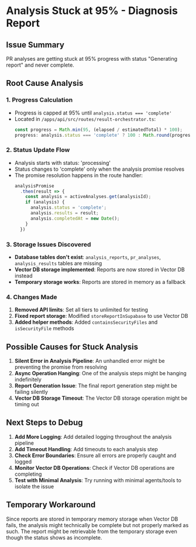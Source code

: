 # Analysis Stuck at 95% - Diagnosis Report

## Issue Summary
PR analyses are getting stuck at 95% progress with status "Generating report" and never complete.

## Root Cause Analysis

### 1. Progress Calculation
- Progress is capped at 95% until `analysis.status === 'complete'`
- Located in `/apps/api/src/routes/result-orchestrator.ts`:
  ```typescript
  const progress = Math.min(95, (elapsed / estimatedTotal) * 100);
  progress: analysis.status === 'complete' ? 100 : Math.round(progress),
  ```

### 2. Status Update Flow
- Analysis starts with status: 'processing'
- Status changes to 'complete' only when the analysis promise resolves
- The promise resolution happens in the route handler:
  ```typescript
  analysisPromise
    .then(result => {
      const analysis = activeAnalyses.get(analysisId);
      if (analysis) {
        analysis.status = 'complete';
        analysis.results = result;
        analysis.completedAt = new Date();
      }
    })
  ```

### 3. Storage Issues Discovered
- **Database tables don't exist**: `analysis_reports`, `pr_analyses`, `analysis_results` tables are missing
- **Vector DB storage implemented**: Reports are now stored in Vector DB instead
- **Temporary storage works**: Reports are stored in memory as a fallback

### 4. Changes Made
1. **Removed API limits**: Set all tiers to unlimited for testing
2. **Fixed report storage**: Modified `storeReportInSupabase` to use Vector DB
3. **Added helper methods**: Added `containsSecurityFiles` and `isSecurityFile` methods

## Possible Causes for Stuck Analysis

1. **Silent Error in Analysis Pipeline**: An unhandled error might be preventing the promise from resolving
2. **Async Operation Hanging**: One of the analysis steps might be hanging indefinitely
3. **Report Generation Issue**: The final report generation step might be failing silently
4. **Vector DB Storage Timeout**: The Vector DB storage operation might be timing out

## Next Steps to Debug

1. **Add More Logging**: Add detailed logging throughout the analysis pipeline
2. **Add Timeout Handling**: Add timeouts to each analysis step
3. **Check Error Boundaries**: Ensure all errors are properly caught and logged
4. **Monitor Vector DB Operations**: Check if Vector DB operations are completing
5. **Test with Minimal Analysis**: Try running with minimal agents/tools to isolate the issue

## Temporary Workaround
Since reports are stored in temporary memory storage when Vector DB fails, the analysis might technically be complete but not properly marked as such. The report might be retrievable from the temporary storage even though the status shows as incomplete.